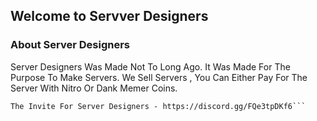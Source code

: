 ## Welcome to Servver Designers


### About Server Designers

Server Designers Was Made Not To Long Ago. It Was Made For The Purpose To Make Servers. We Sell Servers , You Can Either Pay For The Server With Nitro Or Dank Memer Coins.

```Server Designers Invite
The Invite For Server Designers - https://discord.gg/FQe3tpDKf6```
